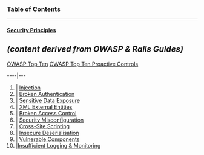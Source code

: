 ### Table of Contents
---
#### [Security Principles](https://github.com/ClareBee/skills_matrix/tree/master/security_principles)

*(content derived from OWASP & Rails Guides)*
---
[OWASP Top Ten](https://github.com/ClareBee/skills_matrix/blob/master/security_principles/OWASP_top_ten.md)
[OWASP Top Ten Proactive Controls](https://github.com/ClareBee/skills_matrix/blob/master/security_principles/OWASP_proactive_controls.md)

----|---
1.  | [Injection](https://github.com/ClareBee/skills_matrix/blob/master/security_principles/A01_Injection.md)  
2.  | [Broken Authentication](https://github.com/ClareBee/skills_matrix/blob/master/security_principles/A02_Broken_Authentication.md)
3.  | [Sensitive Data Exposure](https://github.com/ClareBee/skills_matrix/blob/master/security_principles/A03_Sensitive_Data_Exposure.md)
4.  | [XML External Entities](https://github.com/ClareBee/skills_matrix/blob/master/security_principles/A04_XML_External_Entities.md)
5.  | [Broken Access Control](https://github.com/ClareBee/skills_matrix/blob/master/security_principles/A05_Broken_Access_Control.md)
6.  | [Security Misconfiguration](https://github.com/ClareBee/skills_matrix/blob/master/security_principles/A06_Security_Misconfiguration.md)
7.  | [Cross-Site Scripting](https://github.com/ClareBee/skills_matrix/blob/master/security_principles/A07_Cross_Site_Scripting.md)
8.  | [Insecure Deserialisation](https://github.com/ClareBee/skills_matrix/blob/master/security_principles/A08_Insecure_Deserialisation.md)
9.  | [Vulnerable Components](https://github.com/ClareBee/skills_matrix/blob/master/security_principles/A09_Vulnerable_Components.md)
10. |[Insufficient Logging & Monitoring](https://github.com/ClareBee/skills_matrix/blob/master/security_principles/A10_Insufficient_Logging_Monitoring.md)
